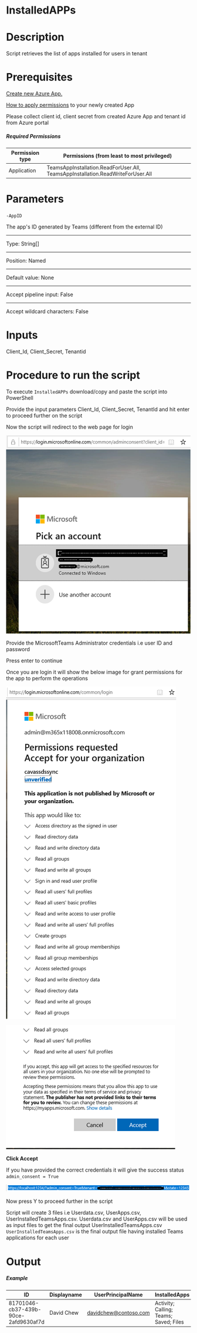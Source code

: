 # InstalledAPPs

# Description

   Script retrieves the list of apps installed for users in tenant
   
 # Prerequisites  
   
   [Create new Azure App.](https://docs.microsoft.com/en-us/graph/auth-register-app-v2)

   [How to apply permissions](https://docs.microsoft.com/en-us/graph/notifications-integration-app-registration) to your newly created App
   
   Please collect client id, client secret from created Azure App and tenant id from Azure portal
   
   ##### Required Permissions

|Permission type	|Permissions (from least to most privileged)|
|-------|----|
|Application	|TeamsAppInstallation.ReadForUser.All, TeamsAppInstallation.ReadWriteForUser.All|

# Parameters

`-AppID`

   The app's ID generated by Teams (different from the external ID)
   ***
   Type:	String[]
   ***
   Position:	Named
   ***
   Default value:	None
   ***
   Accept pipeline input:	False
   ***
   Accept wildcard characters:	False

# Inputs

Client_Id, Client_Secret, Tenantid 

# Procedure to run the script

To execute `InstalledAPPs` download/copy and paste the script into PowerShell

Provide the input parameters Client_Id, Client_Secret, TenantId and hit enter to proceed further on the script

Now the script will redirect to the web page for login

![Signin](https://github.com/Geetha63/MS-Teams-Scripts/blob/master/Images/Siginin.png)

Provide the MicrosoftTeams Administrator credentials i.e user ID and password

Press enter to continue

Once you are login it will show the below image for grant permissions for the app to perform the operations

![GrantPermission](https://github.com/Geetha63/MS-Teams-Scripts/blob/master/Images/GrantPermissions.png)

![GrantPermission](https://github.com/Geetha63/MS-Teams-Scripts/blob/master/Images/GrantPermissions2.png)

**Click Accept**

If you have provided the correct credentials it will give the success status `admin_consent = True`

![Admin Consent](https://github.com/Geetha63/MS-Teams-Scripts/blob/master/Images/AdminConsent.png)

Now press Y to proceed further in the script

Script will create 3 files i.e Userdata.csv, UserApps.csv, UserInstalledTeamsApps.csv. Userdata.csv and UserApps.csv will be used as input files to get the final output UserInstalledTeamsApps.csv
`UserInstalledTeamsApps.csv` is the final output file having installed Teams applications for each user

# Output

##### Example

| ID | Displayname |UserPrincipalName | InstalledApps |
|----|-------------|------------------|---------------|
|81701046-cb37-439b-90ce-2afd9630af7d|David Chew|davidchew@contoso.com|Activity; Calling; Teams; Saved; Files|
